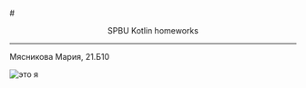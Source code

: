 #<div style="text-align: center">  SPBU Kotlin homeworks </div>
***
Мясникова Мария, 21.Б10

![это я](https://sun9-39.userapi.com/impg/L05IL7lW1ynV2agKvSXtn-ZCOBpetBnUaRPDQQ/Mg2D8_QSS7Y.jpg?size=828x859&quality=95&sign=71a99a10e1244421a3da184d0f28bc70&type=album)
